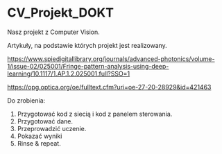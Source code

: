 # CV_Projekt_DOKT

Nasz projekt z Computer Vision. 

Artykuły, na podstawie których projekt jest realizowany.

https://www.spiedigitallibrary.org/journals/advanced-photonics/volume-1/issue-02/025001/Fringe-pattern-analysis-using-deep-learning/10.1117/1.AP.1.2.025001.full?SSO=1

https://opg.optica.org/oe/fulltext.cfm?uri=oe-27-20-28929&id=421463


Do zrobienia:
1. Przygotować kod z siecią i kod z panelem sterowania.
2. Przygotować dane.
3. Przeprowadzić uczenie.
4. Pokazać wyniki
5. Rinse & repeat.


